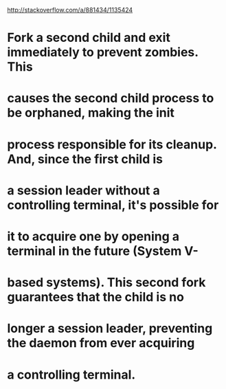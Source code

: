 http://stackoverflow.com/a/881434/1135424

# Fork a second child and exit immediately to prevent zombies.  This
# causes the second child process to be orphaned, making the init
# process responsible for its cleanup.  And, since the first child is
# a session leader without a controlling terminal, it's possible for
# it to acquire one by opening a terminal in the future (System V-
# based systems).  This second fork guarantees that the child is no
# longer a session leader, preventing the daemon from ever acquiring
# a controlling terminal.
